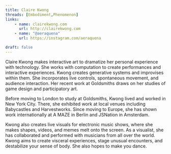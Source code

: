 ```yaml
---
title: Claire Kwong
threads: [Embodiment,Phenomenon]
links: 
    - name: clairekwong.com
      url: http://clairekwong.com
    - name: "@aeraquena" 
      url: https://instagram.com/aeraquena

draft: false
---
```


Claire Kwong makes interactive art to dramatize her personal experience with technology. She works with computation to create performances and interactive experiences.
Kwong creates generative systems and improvises within them. She incorporates live controls, spontaneous movement, and audience interaction. Her recent work at Goldsmiths draws on her studies of game design and participatory art.

Before moving to London to study at Goldsmiths, Kwong lived and worked in New York City. There, she exhibited work at local venues including Babycastles and Harvestworks. Since moving to Europe, she has shown work internationally at A MAZE in Berlin and JSNation in Amsterdam. 

Kwong also creates live visuals for electronic music shows, where she makes shapes, videos, and memes melt onto the screen. As a visualist, she has collaborated and performed with musicians from all over the world. Kwong aims to create visceral experiences, stage unusual encounters, and destabilize your sense of body. She also hopes to make you dance.